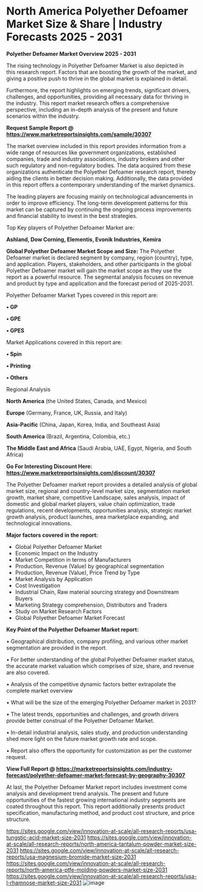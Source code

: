 # North America Polyether Defoamer Market Size & Share | Industry Forecasts 2025 - 2031

<Strong> Polyether Defoamer Market Overview 2025 - 2031</strong>

The rising technology in Polyether Defoamer Market is also depicted in this research report. Factors that are boosting the growth of the market, and giving a positive push to thrive in the global market is explained in detail.

Furthermore, the report highlights on emerging trends, significant drivers, challenges, and opportunities, providing all necessary data for thriving in the industry. This report market research offers a comprehensive perspective, including an in-depth analysis of the present and future scenarios within the industry.

<strong>Request Sample Report @ <a href=https://www.marketreportsinsights.com/sample/30307>https://www.marketreportsinsights.com/sample/30307</a></strong>

The market overview included in this report provides information from a wide range of resources like government organizations, established companies, trade and industry associations, industry brokers and other such regulatory and non-regulatory bodies. The data acquired from these organizations authenticate the Polyether Defoamer research report, thereby aiding the clients in better decision making. Additionally, the data provided in this report offers a contemporary understanding of the market dynamics.

The leading players are focusing mainly on technological advancements in order to improve efficiency. The long-term development patterns for this market can be captured by continuing the ongoing process improvements and financial stability to invest in the best strategies.

Top Key players of Polyether Defoamer Market are:

<strong>Ashland, Dow Corning, Elementis, Evonik Industries, Kemira</strong>

<strong><b>Global Polyether Defoamer Market Scope and Size:</b></strong>
The Polyether Defoamer market is declared segment by company, region (country), type, and application. Players, stakeholders, and other participants in the global Polyether Defoamer market will gain the market scope as they use the report as a powerful resource. The segmental analysis focuses on revenue and product by type and application and the forecast period of 2025-2031.

Polyether Defoamer Market Types covered in this report are:

<strong>• GP

• GPE

• GPES</strong>

Market Applications covered in this report are:

<strong>• Spin

• Printing

• Others</strong> 

Regional Analysis

<strong>North America</strong> (the United States, Canada, and Mexico)

<strong>Europe</strong> (Germany, France, UK, Russia, and Italy)

<strong>Asia-Pacific</strong> (China, Japan, Korea, India, and Southeast Asia)

<strong>South America</strong> (Brazil, Argentina, Colombia, etc.)

<strong>The Middle East and Africa</strong> (Saudi Arabia, UAE, Egypt, Nigeria, and South Africa)

<strong>Go For Interesting Discount Here: <a href=https://www.marketreportsinsights.com/discount/30307>https://www.marketreportsinsights.com/discount/30307</a></strong>

The Polyether Defoamer market report provides a detailed analysis of global market size, regional and country-level market size, segmentation market growth, market share, competitive Landscape, sales analysis, impact of domestic and global market players, value chain optimization, trade regulations, recent developments, opportunities analysis, strategic market growth analysis, product launches, area marketplace expanding, and technological innovations.

<strong><b>Major factors covered in the report:</b></strong>
<ul>
  <li>Global Polyether Defoamer Market </li>
  <li>Economic Impact on the Industry</li>
  <li>Market Competition in terms of Manufacturers</li>
  <li>Production, Revenue (Value) by geographical segmentation</li>
  <li>Production, Revenue (Value), Price Trend by Type</li>
  <li>Market Analysis by Application</li>
  <li>Cost Investigation</li>
  <li>Industrial Chain, Raw material sourcing strategy and Downstream Buyers</li>
  <li>Marketing Strategy comprehension, Distributors and Traders</li>
  <li>Study on Market Research Factors</li>
  <li>Global Polyether Defoamer Market Forecast</li>
</ul>

<strong><b>Key Point of the Polyether Defoamer Market report:</b></strong>

• Geographical distribution, company profiling, and various other market segmentation are provided in the report.

• For better understanding of the global Polyether Defoamer market status, the accurate market valuation which comprises of size, share, and revenue are also covered.

• Analysis of the competitive dynamic factors better extrapolate the complete market overview

• What will be the size of the emerging Polyether Defoamer market in 2031?

• The latest trends, opportunities and challenges, and growth drivers provide better construal of the Polyether Defoamer Market.

• In-detail industrial analysis, sales study, and production understanding shed more light on the future market growth rate and scope.

• Report also offers the opportunity for customization as per the customer request.

<strong><b>View Full Report @ <a href=https://marketreportsinsights.com/industry-forecast/polyether-defoamer-market-forecast-by-geography-30307>https://marketreportsinsights.com/industry-forecast/polyether-defoamer-market-forecast-by-geography-30307</a></b></strong>


At last, the Polyether Defoamer Market report includes investment come analysis and development trend analysis. The present and future opportunities of the fastest growing international industry segments are coated throughout this report. This report additionally presents product specification, manufacturing method, and product cost structure, and price structure.

<a href=https://sites.google.com/view/innovation-at-scale/all-research-reports/usa-tungstic-acid-market-size-2031>https://sites.google.com/view/innovation-at-scale/all-research-reports/usa-tungstic-acid-market-size-2031</a>
<a href=https://sites.google.com/view/innovation-at-scale/all-research-reports/north-america-tantalum-powder-market-size-2031>https://sites.google.com/view/innovation-at-scale/all-research-reports/north-america-tantalum-powder-market-size-2031</a>
<a href=https://sites.google.com/view/innovation-at-scale/all-research-reports/usa-magnesium-bromide-market-size-2031>https://sites.google.com/view/innovation-at-scale/all-research-reports/usa-magnesium-bromide-market-size-2031</a>
<a href=https://sites.google.com/view/innovation-at-scale/all-research-reports/north-america-ptfe-molding-powders-market-size-2031>https://sites.google.com/view/innovation-at-scale/all-research-reports/north-america-ptfe-molding-powders-market-size-2031</a>
<a href=https://sites.google.com/view/innovation-at-scale/all-research-reports/usa-l-rhamnose-market-size-2031>https://sites.google.com/view/innovation-at-scale/all-research-reports/usa-l-rhamnose-market-size-2031</a>
![image](https://github.com/user-attachments/assets/c036bce7-cba8-42cd-b62e-cbe22a415ce9)

